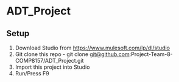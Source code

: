 # ADT_Project

## Setup
1. Download Studio from https://www.mulesoft.com/lp/dl/studio
2. Git clone this repo - git clone git@github.com:Project-Team-8-COMP8157/ADT_Project.git
3. Import this project into Studio
4. Run/Press F9

